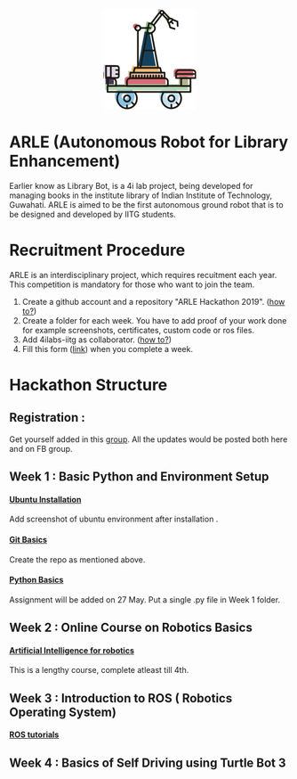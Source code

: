 <p align="center">
    <img src="arlelogo.png">
</p>

# ARLE (Autonomous Robot for Library Enhancement)
Earlier know as Library Bot, is a 4i lab project, being developed for managing books in the institute library of Indian Institute of Technology, Guwahati. ARLE is aimed to be the first autonomous ground robot that is to be designed and developed by IITG students. 


# Recruitment Procedure 
ARLE is an interdisciplinary project, which requires recuitment each year. This competition is mandatory for those who want to join the team.

1. Create a github account and a repository "ARLE Hackathon 2019". ([how to?](https://help.github.com/en/articles/create-a-repo))
2. Create a folder for each week. You have to add proof of your work done for example screenshots, certificates, custom code or ros files.
3. Add 4ilabs-iitg as collaborator. ([how to?](https://stackoverflow.com/questions/7920320/adding-a-collaborator-to-my-free-github-account))
4. Fill this form ([link](https://forms.gle/zRVEVG8h1VXM3np18)) when you complete a week. 



# Hackathon Structure

## Registration : 
Get yourself added in this [group](https://www.facebook.com/groups/452698492158906/). All the updates would be posted both here and on FB group. 

## Week 1 : Basic Python and Environment Setup 
#### [Ubuntu Installation](https://hackernoon.com/installing-ubuntu-18-04-along-with-windows-10-dual-boot-installation-for-deep-learning-f4cd91b58557)

Add screenshot of ubuntu environment after installation .

#### [Git Basics](https://www.youtube.com/watch?v=HVsySz-h9r4&fbclid=IwAR2FFk34aC98E2XloszIIbM0mBaLkS_nXTR28I7Cj87Wo-YqBSmVjHwrIyo)

Create the repo as mentioned above.

#### [Python Basics](https://www.codecademy.com/learn/learn-python-3)

Assignment will be added on 27 May. Put a single .py file in Week 1 folder. 


## Week 2 : Online Course on Robotics Basics

#### [Artificial Intelligence for robotics](https://www.udacity.com/course/artificial-intelligence-for-robotics--cs373)
    
This is a lengthy course, complete atleast till 4th.

## Week 3 : Introduction to ROS ( Robotics Operating System) 

#### [ROS tutorials](http://wiki.ros.org/ROS/Tutorials)

## Week 4 : Basics of Self Driving using Turtle Bot 3


